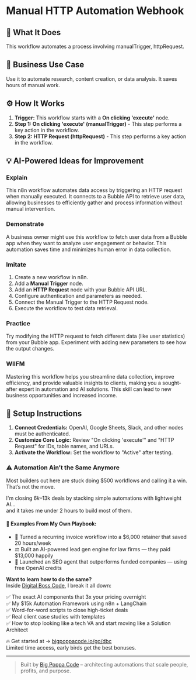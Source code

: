 # Manual HTTP Automation Webhook

## 🚀 What It Does
This workflow automates a process involving manualTrigger, httpRequest.

## 💼 Business Use Case
Use it to automate research, content creation, or data analysis. It saves hours of manual work.

## ⚙️ How It Works
1.  **Trigger:** This workflow starts with a **On clicking 'execute'** node.
2. **Step 1: On clicking 'execute' (manualTrigger)** - This step performs a key action in the workflow.
3. **Step 2: HTTP Request (httpRequest)** - This step performs a key action in the workflow.

## 💡 AI-Powered Ideas for Improvement
### Explain
This n8n workflow automates data access by triggering an HTTP request when manually executed. It connects to a Bubble API to retrieve user data, allowing businesses to efficiently gather and process information without manual intervention.

### Demonstrate
A business owner might use this workflow to fetch user data from a Bubble app when they want to analyze user engagement or behavior. This automation saves time and minimizes human error in data collection.

### Imitate
1. Create a new workflow in n8n.
2. Add a **Manual Trigger** node.
3. Add an **HTTP Request** node with your Bubble API URL.
4. Configure authentication and parameters as needed.
5. Connect the Manual Trigger to the HTTP Request node.
6. Execute the workflow to test data retrieval.

### Practice
Try modifying the HTTP request to fetch different data (like user statistics) from your Bubble app. Experiment with adding new parameters to see how the output changes.

### WIIFM
Mastering this workflow helps you streamline data collection, improve efficiency, and provide valuable insights to clients, making you a sought-after expert in automation and AI solutions. This skill can lead to new business opportunities and increased income.

## 🔧 Setup Instructions
1. **Connect Credentials:** OpenAI, Google Sheets, Slack, and other nodes must be authenticated.
2. **Customize Core Logic:** Review "On clicking 'execute'" and "HTTP Request" for IDs, table names, and URLs.
3. **Activate the Workflow:** Set the workflow to "Active" after testing.

### ⚠️ Automation Ain’t the Same Anymore

Most builders out here are stuck doing $500 workflows and calling it a win.  
That’s not the move.  

I'm closing $6k–$13k deals by stacking simple automations with lightweight AI...  
and it takes me under 2 hours to build most of them.

#### 🧠 Examples From My Own Playbook:
- 🔁 Turned a recurring invoice workflow into a $6,000 retainer that saved 20 hours/week  
- ⚖️ Built an AI-powered lead gen engine for law firms — they paid $13,000 happily  
- 🚀 Launched an SEO agent that outperforms funded companies — using free OpenAI credits  

**Want to learn how to do the same?**  
Inside [Digital Boss Code](https://bigpoppacode.io/go/dbc), I break it all down:

✅ The exact AI components that 3x your pricing overnight  
✅ My $15k Automation Framework using n8n + LangChain  
✅ Word-for-word scripts to close high-ticket deals  
✅ Real client case studies with templates  
✅ How to stop looking like a tech VA and start moving like a Solution Architect  

🔥 Get started at → [bigpoppacode.io/go/dbc](https://bigpoppacode.io/go/dbc)  
Limited time access, early birds get the best bonuses.

---
> Built by [Big Poppa Code](https://bigpoppacode.io) – architecting automations that scale people, profits, and purpose.
